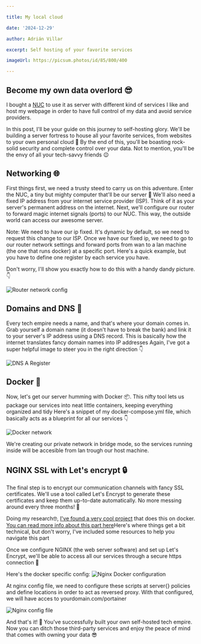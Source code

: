 ```yaml
---

title: My local cloud

date: '2024-12-29'

author: Adrián Villar

excerpt: Self hosting of your favorite services

imageUrl: https://picsum.photos/id/85/800/400

---
```


## Become my own data overlord 😎

I bought a [NUC](https://en.wikipedia.org/wiki/Next_Unit_of_Computing) to use it as server with different kind of services I like and host my webpage in order to have full control of my data and avoid service providers.

In this post, I'll be your guide on this journey to self-hosting glory. We'll be building a server fortress to house all your favorite services, from websites to your own personal cloud 🏰
By the end of this, you'll be boasting rock-solid security and complete control over your data. Not to mention, you'll be the envy of all your tech-savvy friends 😉

## Networking 🌐


First things first, we need a trusty steed to carry us on this adventure. Enter the NUC, a tiny but mighty computer that'll be our server 💪
We'll also need a fixed IP address from your internet service provider (ISP). Think of it as your server's permanent address on the internet. Next, we'll configure our router to forward magic internet signals (ports) to our NUC. This way, the outside world can access our awesome server.

Note: We need to have our ip fixed. It's dynamic by default, so we need to request this change to our ISP. Once we have our fixed ip, we need to go to our router network settings and forward ports from wan to a lan machine (the one that runs docker) at a specific port. Here's a quick example, but you have to define one register by each service you have.

Don't worry, I'll show you exactly how to do this with a handy dandy picture.  👇

![Router network config](/images/posts/router-conf.png)

## Domains and DNS 👑

Every tech empire needs a name, and that's where your domain comes in. Grab yourself a domain name (it doesn't have to break the bank) and link it to your server's IP address using a DNS record.
This is basically how the internet translates fancy domain names into IP addresses
Again, I've got a super helpful image to steer you in the right direction 👇

![DNS A Register](/images/posts/dns-conf.png)


## Docker 🚢

Now, let's get our server humming with Docker 📦. This nifty tool lets us package our services into neat little containers, keeping everything organized and tidy
Here's a snippet of my docker-compose.yml file, which basically acts as a blueprint for all our services 👇

![Docker network](/images/posts/docker-network.png)

We're creating our private network in bridge mode, so the services running inside will be accesible from lan trough our host machine.


## NGINX SSL with Let's encrypt 🔒

The final step is to encrypt our communication channels with fancy SSL certificates. We'll use a tool called Let's Encrypt to generate these certificates and keep them up-to-date automatically. No more messing around every three months! 🎉

Doing my research🤓, [I've found a very cool project](https://github.com/wmnnd/nginx-certbot) that does this on docker. [You can read more info about this part here](https://pentacent.medium.com/nginx-and-lets-encrypt-with-docker-in-less-than-5-minutes-b4b8a60d3a71)Here's where things get a bit technical, but don't worry, I've included some resources to help you navigate this part 

Once we configure NGINX (the web server software) and set up Let's Encrypt, we'll be able to access all our services through a secure https connection  🔐

Here's the docker specific config:
![Nginx Docker configuration](/images/posts/docker-nginx.png)

At nginx config file, we need to configure these scripts at server{} policies and define locations in order to act as reversed proxy. With that configured, we will have acces to yourdomain.com/portainer

![Nginx config file](/images/posts/nginx-conf.png)

And that's it! 🥳 You've successfully built your own self-hosted tech empire. Now you can ditch those third-party services and enjoy the peace of mind that comes with owning your data 😎



















